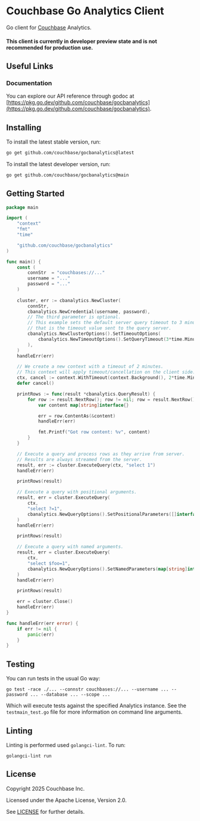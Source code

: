# Couchbase Go Analytics Client

Go client for [Couchbase](https://couchbase.com) Analytics.

#### This client is currently in **developer preview** state and is not recommended for production use.

## Useful Links
### Documentation
You can explore our API reference through godoc at [https://pkg.go.dev/github.com/couchbase/gocbanalytics](https://pkg.go.dev/github.com/couchbase/gocbanalytics).

[//]: # (You can also find documentation for the Go Analytics SDK on the [official Couchbase docs]&#40;https://docs.couchbase.com/go-columnar-sdk/current/hello-world/overview.html&#41;.)

## Installing

To install the latest stable version, run:
```bash
go get github.com/couchbase/gocbanalytics@latest
```

To install the latest developer version, run:
```bash
go get github.com/couchbase/gocbanalytics@main
```

## Getting Started

```go
package main

import (
	"context"
	"fmt"
	"time"

	"github.com/couchbase/gocbanalytics"
)

func main() {
	const (
		connStr  = "couchbases://..."
		username = "..."
		password = "..."
	)
	
	cluster, err := cbanalytics.NewCluster(
		connStr,
		cbanalytics.NewCredential(username, password),
		// The third parameter is optional.
		// This example sets the default server query timeout to 3 minutes,
		// that is the timeout value sent to the query server.
		cbanalytics.NewClusterOptions().SetTimeoutOptions(
			cbanalytics.NewTimeoutOptions().SetQueryTimeout(3*time.Minute),
		),
	)
	handleErr(err)

	// We create a new context with a timeout of 2 minutes.
	// This context will apply timeout/cancellation on the client side.
	ctx, cancel := context.WithTimeout(context.Background(), 2*time.Minute)
	defer cancel()

	printRows := func(result *cbanalytics.QueryResult) {
		for row := result.NextRow(); row != nil; row = result.NextRow() {
			var content map[string]interface{}

			err = row.ContentAs(&content)
			handleErr(err)

			fmt.Printf("Got row content: %v", content)
		}
	}

	// Execute a query and process rows as they arrive from server.
	// Results are always streamed from the server.
	result, err := cluster.ExecuteQuery(ctx, "select 1")
	handleErr(err)

	printRows(result)

	// Execute a query with positional arguments.
	result, err = cluster.ExecuteQuery(
		ctx,
		"select ?=1",
		cbanalytics.NewQueryOptions().SetPositionalParameters([]interface{}{1}),
	)
	handleErr(err)

	printRows(result)

	// Execute a query with named arguments.
	result, err = cluster.ExecuteQuery(
		ctx,
		"select $foo=1",
		cbanalytics.NewQueryOptions().SetNamedParameters(map[string]interface{}{"foo": 1}),
	)
	handleErr(err)

	printRows(result)

	err = cluster.Close()
	handleErr(err)
}

func handleErr(err error) {
	if err != nil {
		panic(err)
	}
}

```

## Testing

You can run tests in the usual Go way:

`go test -race ./... --connstr couchbases://... --username ... --password ... --database ... --scope ...`

Which will execute tests against the specified Analytics instance.
See the `testmain_test.go` file for more information on command line arguments.

## Linting

Linting is performed used `golangci-lint`.
To run:

`golangci-lint run`

## License
Copyright 2025 Couchbase Inc.

Licensed under the Apache License, Version 2.0.

See
[LICENSE](https://github.com/couchbase/cbanalytics/blob/main/LICENSE)
for further details.
